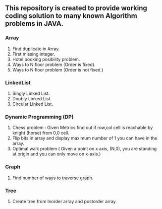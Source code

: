 ## This repository is created to provide working coding solution to many known Algorithm problems in JAVA. 

### Array
1. Find duplicate in Array. 
2. First missing integer. 
3. Hotel booking posibility problem. 
4. Ways to N floor problem (Order is fixed).
5. Ways to N floor problem (Order is not fixed.)

### LinkedList
1. Singly Linked List.
2. Doubly Linked List.
3. Circular Linked List.

### Dynamic Programming (DP)
1. Chess problem :  Given Metrics find out if row,col cell is reachable by knight (horse) from 0,0 cell.
2. Flip bits in array and display maximum number of 1 you can have in the array. 
3. Optimal walk problem ( Given a point on x axis, (N,0), you are standing at origin and you can only move on x-axis.)

### Graph
1. Find number of ways to traverse graph. 

### Tree
1. Create tree from Inorder array and postorder array. 
